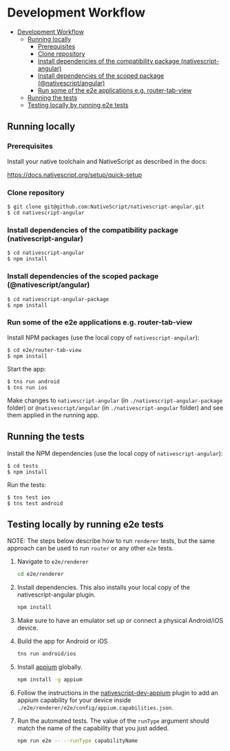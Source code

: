 # Development Workflow

<!-- TOC depthFrom:2 -->

- [Development Workflow](#development-workflow)
  - [Running locally](#running-locally)
    - [Prerequisites](#prerequisites)
    - [Clone repository](#clone-repository)
    - [Install dependencies of the compatibility package (nativescript-angular)](#install-dependencies-of-the-compatibility-package-nativescript-angular)
    - [Install dependencies of the scoped package (@nativescript/angular)](#install-dependencies-of-the-scoped-package-nativescriptangular)
    - [Run some of the e2e applications e.g. router-tab-view](#run-some-of-the-e2e-applications-eg-router-tab-view)
  - [Running the tests](#running-the-tests)
  - [Testing locally by running e2e tests](#testing-locally-by-running-e2e-tests)

<!-- /TOC -->

## Running locally

### Prerequisites

Install your native toolchain and NativeScript as described in the docs:

https://docs.nativescript.org/setup/quick-setup

### Clone repository

```
$ git clone git@github.com:NativeScript/nativescript-angular.git
$ cd nativescript-angular
```

### Install dependencies of the compatibility package (nativescript-angular)

```
$ cd nativescript-angular
$ npm install
```

### Install dependencies of the scoped package (@nativescript/angular)

```
$ cd nativescript-angular-package
$ npm install
```

### Run some of the e2e applications e.g. router-tab-view

Install NPM packages (use the local copy of `nativescript-angular`):
```
$ cd e2e/router-tab-view
$ npm install
```

Start the app:

```
$ tns run android
$ tns run ios
```

Make changes to `nativescript-angular` (in `./nativescript-angular-package` folder) or `@nativescript/angular` (in `./nativescript-angular` folder) and see them applied in the running app.

## Running the tests

Install the NPM dependencies (use the local copy of `nativescript-angular`):
```
$ cd tests
$ npm install
```

Run the tests:

```
$ tns test ios
$ tns test android
```

## Testing locally by running e2e tests

NOTE: The steps below describe how to run `renderer` tests, but the same approach can be used to run `router` or any other `e2e` tests.

1. Navigate to `e2e/renderer`
    ``` bash
    cd e2e/renderer
    ```

2. Install dependencies. This also installs your local copy of the nativescript-angular plugin.
    ``` bash
    npm install
    ```
3. Make sure to have an emulator set up or connect a physical Android/iOS device.

4. Build the app for Android or iOS
    ```bash
    tns run android/ios
    ```

5. Install [appium](http://appium.io/) globally.
    ``` bash
    npm install -g appium
    ```

6. Follow the instructions in the [nativescript-dev-appium](https://github.com/nativescript/nativescript-dev-appium#custom-appium-capabilities) plugin to add an appium capability for your device inside `./e2e/renderer/e2e/config/appium.capabilities.json`.

7. Run the automated tests. The value of the `runType` argument should match the name of the capability that you just added.
    ``` bash
    npm run e2e -- --runType capabilityName
    ```
    
